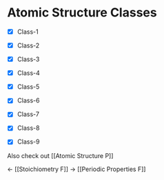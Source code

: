 # Atomic Structure Classes
- [x] Class-1
- [x] Class-2
- [x] Class-3
- [x] Class-4
- [x] Class-5
- [x] Class-6
- [x] Class-7
- [x] Class-8
- [x] Class-9



Also check out [[Atomic Structure P]]

<- [[Stoichiometry F]]
-> [[Periodic Properties F]]